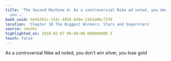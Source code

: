 ```yaml
---
title: 'The Second Machine A: As a controversial Nike ad noted, you don’t win silver,
  you …'
book_uuid: be5b3b2c-154c-4858-849e-2163a9bc72f0
location: 'Chapter 10 The Biggest Winners: Stars and Superstars'
source: ibooks
highlighted_on: 2016-02-07 00:00:00.000000000 Z
touch: false
---
```


As a controversial Nike ad noted, you don’t win silver, you lose gold
